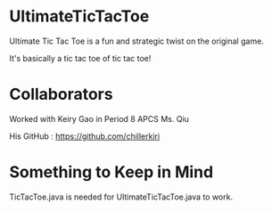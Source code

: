 # UltimateTicTacToe
Ultimate Tic Tac Toe is a fun and strategic twist on the original game.

It's basically a tic tac toe of tic tac toe!


# Collaborators
Worked with Keiry Gao in Period 8 APCS Ms. Qiu

His GitHub : https://github.com/chillerkiri

# Something to Keep in Mind

TicTacToe.java is needed for UltimateTicTacToe.java to work.
